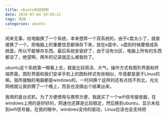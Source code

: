```yaml
---
title: ubuntu系统尝鲜
date: 2019-07-04 19:59:22
tags: 系统
categories: ubuntu
---
```

闲来无事，给电脑换了一个系统，本来想弄一个双系统的，由于c盘太小了，就直接换了一个。把电脑上的重要信息都保存下来，放在e盘中，u盘到时候要做成系统盘，所以不能够存东西。最后系统安装好了，由于没有分区，电脑上所有的东西都没了，绝望啊，两年的记录就这么被我败了。<!--more-->

ubuntu这个系统第一眼看上去，就是比较简洁、大气，操作方式有图形界面和终端界面，图形界面和我们安卓手机上的图标样式有些相似，毕竟都是基于Linux的嘛。我所接触的电脑都是windows的，一时间换个这样的还有点找不到北，光光网络就让我折腾了一个晚上，而且也没搞出个结果出来。

我用的是台式机，为了方便使用与携带方便，我就买了一个wifi信号接收器，在windows上用的是好好的，网速也还算是比较稳定，然后换到ubuntu，显示未找到wifi信号器，在我的眼中，windows支持的驱动，Linux应该也会支持把